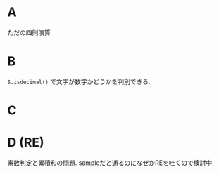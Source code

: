 # A

ただの四則演算

# B

`S.isdecimal()` で文字が数字かどうかを判別できる.

# C


# D (RE)
素数判定と累積和の問題. sampleだと通るのになぜかREを吐くので検討中